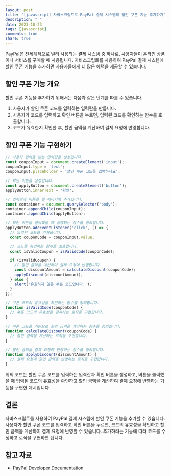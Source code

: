 ```yaml
---
layout: post
title: "[javascript] 자바스크립트로 PayPal 결제 시스템의 할인 쿠폰 기능 추가하기"
description: " "
date: 2023-10-23
tags: [javascript]
comments: true
share: true
---
```


PayPal은 전세계적으로 널리 사용되는 결제 시스템 중 하나로, 사용자들이 온라인 상품이나 서비스를 구매할 때 사용됩니다. 자바스크립트를 사용하여 PayPal 결제 시스템에 할인 쿠폰 기능을 추가하면 사용자들에게 더 많은 혜택을 제공할 수 있습니다.

## 할인 쿠폰 기능 개요

할인 쿠폰 기능을 추가하기 위해서는 다음과 같은 단계를 따를 수 있습니다.

1. 사용자가 할인 쿠폰 코드를 입력하는 입력란을 만듭니다.
2. 사용자가 코드를 입력하고 확인 버튼을 누르면, 입력된 코드를 확인하는 함수를 호출합니다.
3. 코드가 유효한지 확인한 후, 할인 금액을 계산하여 결제 요청에 반영합니다.

## 할인 쿠폰 기능 구현하기

```javascript
// 사용자 입력을 받는 입력란을 생성합니다.
const couponInput = document.createElement('input');
couponInput.type = 'text';
couponInput.placeholder = '할인 쿠폰 코드를 입력하세요';

// 확인 버튼을 생성합니다.
const applyButton = document.createElement('button');
applyButton.innerText = '확인';

// 입력란과 버튼을 웹 페이지에 추가합니다.
const container = document.querySelector('body');
container.appendChild(couponInput);
container.appendChild(applyButton);

// 확인 버튼을 클릭했을 때 실행되는 함수를 정의합니다.
applyButton.addEventListener('click', () => {
  // 입력된 코드를 가져옵니다.
  const couponCode = couponInput.value;

  // 코드를 확인하는 함수를 호출합니다.
  const isValidCoupon = isValidCode(couponCode);

  if (isValidCoupon) {
    // 할인 금액을 계산하여 결제 요청에 반영합니다.
    const discountAmount = calculateDiscount(couponCode);
    applyDiscount(discountAmount);
  } else {
    alert('유효하지 않은 쿠폰 코드입니다.');
  }
});

// 쿠폰 코드의 유효성을 확인하는 함수를 정의합니다.
function isValidCode(couponCode) {
  // 쿠폰 코드의 유효성을 검사하는 로직을 구현합니다.
}

// 쿠폰 코드를 기반으로 할인 금액을 계산하는 함수를 정의합니다.
function calculateDiscount(couponCode) {
  // 할인 금액을 계산하는 로직을 구현합니다.
}

// 할인 금액을 결제 요청에 반영하는 함수를 정의합니다.
function applyDiscount(discountAmount) {
  // 결제 요청에 할인 금액을 반영하는 로직을 구현합니다.
}
```

위의 코드는 할인 쿠폰 코드를 입력하는 입력란과 확인 버튼을 생성하고, 버튼을 클릭했을 때 입력된 코드의 유효성을 확인하고 할인 금액을 계산하여 결제 요청에 반영하는 기능을 구현한 예시입니다.

## 결론

자바스크립트를 사용하여 PayPal 결제 시스템에 할인 쿠폰 기능을 추가할 수 있습니다. 사용자가 할인 쿠폰 코드를 입력하고 확인 버튼을 누르면, 코드의 유효성을 확인하고 할인 금액을 계산하여 결제 요청에 반영할 수 있습니다. 추가하려는 기능에 따라 코드를 수정하고 로직을 구현하면 됩니다.

## 참고 자료

- [PayPal Developer Documentation](https://developer.paypal.com/docs/)